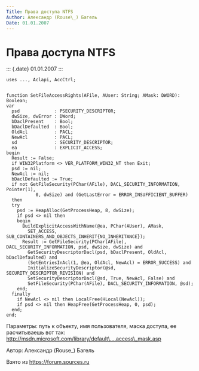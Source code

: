```yaml
---
Title: Права доступа NTFS
Author: Александр (Rouse\_) Багель
Date: 01.01.2007
---
```



Права доступа NTFS
==================

::: {.date}
01.01.2007
:::

    uses ..., Aclapi, AccCtrl;
     
     
    function SetFileAccessRights(AFile, AUser: String; AMask: DWORD): Boolean;
    var
      psd             : PSECURITY_DESCRIPTOR;
      dwSize, dwError : DWord;
      bDaclPresent    : Bool;
      bDaclDefaulted  : Bool;
      OldAcl          : PACL;
      NewAcl          : PACL;
      sd              : SECURITY_DESCRIPTOR;
      ea              : EXPLICIT_ACCESS;
    begin
      Result := False;
      if WIN32Platform <> VER_PLATFORM_WIN32_NT then Exit;
      psd := nil;
      NewAcl := nil;
      bDaclDefaulted := True;
      if not GetFileSecurity(PChar(AFile), DACL_SECURITY_INFORMATION, Pointer(1),
               0, dwSize) and (GetLastError = ERROR_INSUFFICIENT_BUFFER) 
      then 
      try
        psd := HeapAlloc(GetProcessHeap, 8, dwSize);
        if psd <> nil then 
        begin
          BuildExplicitAccessWithName(@ea, PChar(AUser), AMask,
            SET_ACCESS, SUB_CONTAINERS_AND_OBJECTS_INHERIT{NO_INHERITANCE});
          Result := GetFileSecurity(PChar(AFile), DACL_SECURITY_INFORMATION, psd, dwSize, dwSize) and
            GetSecurityDescriptorDacl(psd, bDaclPresent, OldAcl, bDaclDefaulted) and
            (SetEntriesInAcl(1, @ea, OldAcl, NewAcl) = ERROR_SUCCESS) and
            InitializeSecurityDescriptor(@sd, SECURITY_DESCRIPTOR_REVISION) and
            SetSecurityDescriptorDacl(@sd, True, NewAcl, False) and
            SetFileSecurity(PChar(AFile), DACL_SECURITY_INFORMATION, @sd);
        end;
      finally  
        if NewAcl <> nil then LocalFree(HLocal(NewAcl));
        if psd <> nil then HeapFree(GetProcessHeap, 0, psd);    
      end;
    end;




Параметры: путь к объекту, имя пользователя, маска доступа, ее
расчитываешь вот так:
http://msdn.microsoft.com/library/default\....access\_mask.asp


 

Автор: Александр (Rouse\_) Багель

Взято из <https://forum.sources.ru>
